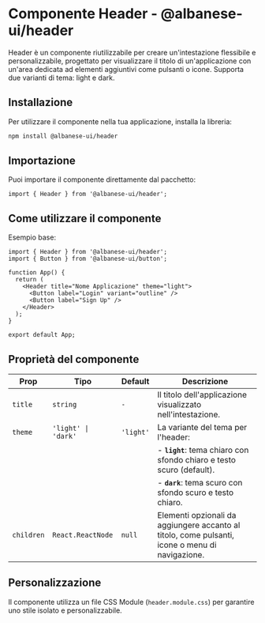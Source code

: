 # Componente Header - @albanese-ui/header

Header è un componente riutilizzabile per creare un'intestazione flessibile e personalizzabile, progettato per visualizzare il titolo di un'applicazione con un'area dedicata ad elementi aggiuntivi come pulsanti o icone. Supporta due varianti di tema: light e dark.

## Installazione

Per utilizzare il componente nella tua applicazione, installa la libreria:

```bash
npm install @albanese-ui/header
```

## Importazione

Puoi importare il componente direttamente dal pacchetto:

```tsx
import { Header } from '@albanese-ui/header';
```

## Come utilizzare il componente

Esempio base:

```tsx
import { Header } from '@albanese-ui/header';
import { Button } from '@albanese-ui/button';

function App() {
  return (
    <Header title="Nome Applicazione" theme="light">
      <Button label="Login" variant="outline" />
      <Button label="Sign Up" />
    </Header>
  );
}

export default App;
```

## Proprietà del componente

| **Prop**   | **Tipo**            | **Default** | **Descrizione**                                                                                  |
|------------|---------------------|-------------|--------------------------------------------------------------------------------------------------|
| `title`    | `string`            | `-`         | Il titolo dell'applicazione visualizzato nell'intestazione.                                      |
| `theme`    | `'light' \| 'dark'` | `'light'`   | La variante del tema per l'header:                                                              |
|            |                     |             | - **`light`**: tema chiaro con sfondo chiaro e testo scuro (default).                           |
|            |                     |             | - **`dark`**: tema scuro con sfondo scuro e testo chiaro.                                       |
| `children` | `React.ReactNode`   | `null`      | Elementi opzionali da aggiungere accanto al titolo, come pulsanti, icone o menu di navigazione.  |

## Personalizzazione

Il componente utilizza un file CSS Module (`header.module.css`) per garantire uno stile isolato e personalizzabile.
